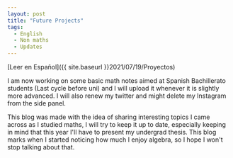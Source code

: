 ```yaml
---
layout: post
title: "Future Projects"
tags:
  - English
  - Non maths
  - Updates
---
```

[Leer en Español]({{ site.baseurl }}2021/07/19/Proyectos)

I am now working on some basic math notes aimed at Spanish Bachillerato students (Last cycle before uni) and I will upload it whenever it is slightly more advanced. I will also renew my twitter and might delete my Instagram from the side panel.

This blog was made with the idea of sharing interesting topics I came across as I studied maths, I will try to keep it up to date, especially keeping in mind that this year I'll have to present my undergrad thesis. This blog marks when I started noticing how much I enjoy algebra, so I hope I won't stop talking about that.
